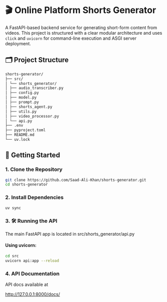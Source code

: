 #  🎬 Online Platform Shorts Generator

A FastAPI-based backend service for generating short-form content from videos. This project is structured with a clear modular architecture and uses `click` and `uvicorn` for command-line execution and ASGI server deployment.

## 🗂 Project Structure

```bash
shorts-generator/
├── src/
│ └── shorts_generator/
│ ├── audio_transcriber.py
│ ├── config.py
│ ├── model.py
│ ├── prompt.py
│ ├── shorts_agent.py
│ ├── utils.py
│ ├── video_processor.py
│ └── api.py
├── .env
├── pyproject.toml
├── README.md
└── uv.lock
```


## 🚀 Getting Started

### 1. Clone the Repository

```bash
git clone https://github.com/Saad-Ali-Khan/shorts-generator.git
cd shorts-generator
```

### 2. Install Dependencies

```bash
uv sync
```

### 3. 🛠 Running the API

The main FastAPI app is located in src/shorts_generator/api.py


#### Using uvicorn:

```bash
cd src
uvicorn api:app --reload
```
### 4. API Documentation

API docs available at 

http://127.0.0.1:8000/docs/
